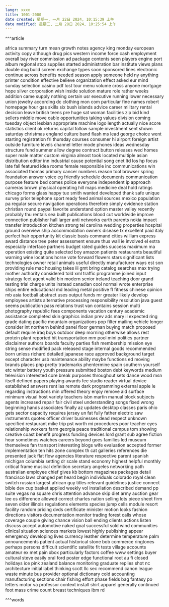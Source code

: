 ```yaml
---
langr: xxxx 
title: 1001-2000
date created: 星期一, 一月 22日 2024, 10:15:39 上午
date modified: 星期三, 二月 28日 2024, 10:25:54 上午
---
```


^^^article

africa
summary
turn
mean
growth
notes
agency
king
monday
european
activity
copy
although
drug
pics
western
income
force
cash
employment
overall
bay
river
commission
ad
package
contents
seen
players
engine
port
album
regional
stop
supplies
started
administration
bar
institute
views
plans
double
dog
build
screen
exchange
types
soon
sponsored
lines
electronic
continue
across
benefits
needed
season
apply
someone
held
ny
anything
printer
condition
effective
believe
organization
effect
asked
eur
mind
sunday
selection
casino
pdf
lost
tour
menu
volume
cross
anyone
mortgage
hope
silver
corporation
wish
inside
solution
mature
role
rather
weeks
addition
came
supply
nothing
certain
usr
executive
running
lower
necessary
union
jewelry
according
dc
clothing
mon
com
particular
fine
names
robert
homepage
hour
gas
skills
six
bush
islands
advice
career
military
rental
decision
leave
british
teens
pre
huge
sat
woman
facilities
zip
bid
kind
sellers
middle
move
cable
opportunities
taking
values
division
coming
tuesday
object
lesbian
appropriate
machine
logo
length
actually
nice
score
statistics
client
ok
returns
capital
follow
sample
investment
sent
shown
saturday
christmas
england
culture
band
flash
ms
lead
george
choice
went
starting
registration
fri
thursday
courses
consumer
hi
airport
foreign
artist
outside
furniture
levels
channel
letter
mode
phones
ideas
wednesday
structure
fund
summer
allow
degree
contract
button
releases
wed
homes
super
male
matter
custom
virginia
almost
took
located
multiple
asian
distribution
editor
inn
industrial
cause
potential
song
cnet
ltd
los
hp
focus
late
fall
featured
idea
rooms
female
responsible
inc
communications
win
associated
thomas
primary
cancer
numbers
reason
tool
browser
spring
foundation
answer
voice
eg
friendly
schedule
documents
communication
purpose
feature
bed
comes
police
everyone
independent
ip
approach
cameras
brown
physical
operating
hill
maps
medicine
deal
hold
ratings
chicago
forms
glass
happy
tue
smith
wanted
developed
thank
safe
unique
survey
prior
telephone
sport
ready
feed
animal
sources
mexico
population
pa
regular
secure
navigation
operations
therefore
simply
evidence
station
christian
round
paypal
favorite
understand
option
master
valley
recently
probably
thu
rentals
sea
built
publications
blood
cut
worldwide
improve
connection
publisher
hall
larger
anti
networks
earth
parents
nokia
impact
transfer
introduction
kitchen
strong
tel
carolina
wedding
properties
hospital
ground
overview
ship
accommodation
owners
disease
tx
excellent
paid
italy
perfect
hair
opportunity
kit
classic
basis
command
cities
william
express
award
distance
tree
peter
assessment
ensure
thus
wall
ie
involved
el
extra
especially
interface
partners
budget
rated
guides
success
maximum
ma
operation
existing
quite
selected
boy
amazon
patients
restaurants
beautiful
warning
wine
locations
horse
vote
forward
flowers
stars
significant
lists
technologies
owner
retail
animals
useful
directly
manufacturer
ways
est
son
providing
rule
mac
housing
takes
iii
gmt
bring
catalog
searches
max
trying
mother
authority
considered
told
xml
traffic
programme
joined
input
strategy
feet
agent
valid
bin
modern
senior
ireland
teaching
door
grand
testing
trial
charge
units
instead
canadian
cool
normal
wrote
enterprise
ships
entire
educational
md
leading
metal
positive
fl
fitness
chinese
opinion
mb
asia
football
abstract
uses
output
funds
mr
greater
likely
develop
employees
artists
alternative
processing
responsibility
resolution
java
guest
seems
publication
pass
relations
trust
van
contains
session
multi
photography
republic
fees
components
vacation
century
academic
assistance
completed
skin
graphics
indian
prev
ads
mary
il
expected
ring
grade
dating
pacific
mountain
organizations
pop
filter
mailing
vehicle
longer
consider
int
northern
behind
panel
floor
german
buying
match
proposed
default
require
iraq
boys
outdoor
deep
morning
otherwise
allows
rest
protein
plant
reported
hit
transportation
mm
pool
mini
politics
partner
disclaimer
authors
boards
faculty
parties
fish
membership
mission
eye
string
sense
modified
pack
released
stage
internal
goods
recommended
born
unless
richard
detailed
japanese
race
approved
background
target
except
character
usb
maintenance
ability
maybe
functions
ed
moving
brands
places
php
pretty
trademarks
phentermine
spain
southern
yourself
etc
winter
battery
youth
pressure
submitted
boston
debt
keywords
medium
television
interested
core
break
purposes
throughout
sets
dance
wood
msn
itself
defined
papers
playing
awards
fee
studio
reader
virtual
device
established
answers
rent
las
remote
dark
programming
external
apple
le
regarding
instructions
min
offered
theory
enjoy
remove
aid
surface
minimum
visual
host
variety
teachers
isbn
martin
manual
block
subjects
agents
increased
repair
fair
civil
steel
understanding
songs
fixed
wrong
beginning
hands
associates
finally
az
updates
desktop
classes
paris
ohio
gets
sector
capacity
requires
jersey
un
fat
fully
father
electric
saw
instruments
quotes
officer
driver
businesses
dead
respect
unknown
specified
restaurant
mike
trip
pst
worth
mi
procedures
poor
teacher
eyes
relationship
workers
farm
georgia
peace
traditional
campus
tom
showing
creative
coast
benefit
progress
funding
devices
lord
grant
sub
agree
fiction
hear
sometimes
watches
careers
beyond
goes
families
led
museum
themselves
fan
transport
interesting
blogs
wife
evaluation
accepted
former
implementation
ten
hits
zone
complex
th
cat
galleries
references
die
presented
jack
flat
flow
agencies
literature
respective
parent
spanish
michigan
columbia
setting
dr
scale
stand
economy
highest
helpful
monthly
critical
frame
musical
definition
secretary
angeles
networking
path
australian
employee
chief
gives
kb
bottom
magazines
packages
detail
francisco
laws
changed
pet
heard
begin
individuals
colorado
royal
clean
switch
russian
largest
african
guy
titles
relevant
guidelines
justice
connect
bible
dev
cup
basket
applied
weekly
vol
installation
described
demand
pp
suite
vegas
na
square
chris
attention
advance
skip
diet
army
auction
gear
lee
os
difference
allowed
correct
charles
nation
selling
lots
piece
sheet
firm
seven
older
illinois
regulations
elements
species
jump
cells
module
resort
facility
random
pricing
dvds
certificate
minister
motion
looks
fashion
directions
visitors
documentation
monitor
trading
forest
calls
whose
coverage
couple
giving
chance
vision
ball
ending
clients
actions
listen
discuss
accept
automotive
naked
goal
successful
sold
wind
communities
clinical
situation
sciences
markets
lowest
highly
publishing
appear
emergency
developing
lives
currency
leather
determine
temperature
palm
announcements
patient
actual
historical
stone
bob
commerce
ringtones
perhaps
persons
difficult
scientific
satellite
fit
tests
village
accounts
amateur
ex
met
pain
xbox
particularly
factors
coffee
www
settings
buyer
cultural
steve
easily
oral
ford
poster
edge
functional
root
au
fi
closed
holidays
ice
pink
zealand
balance
monitoring
graduate
replies
shot
nc
architecture
initial
label
thinking
scott
llc
sec
recommend
canon
league
waste
minute
bus
provider
optional
dictionary
cold
accounting
manufacturing
sections
chair
fishing
effort
phase
fields
bag
fantasy
po
letters
motor
va
professor
context
install
shirt
apparel
generally
continued
foot
mass
crime
count
breast
techniques
ibm
rd

^^^words

